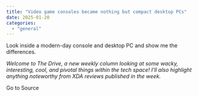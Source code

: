 ```yaml
---
title: "Video game consoles became nothing but compact desktop PCs"
date: 2025-01-20
categories: 
  - "general"
---
```


Look inside a modern-day console and desktop PC and show me the differences.

_Welcome to The Drive, a new weekly column looking at some wacky, interesting, cool, and pivotal things within the tech space! I'll also highlight anything noteworthy from XDA reviews published in the week._

Go to Source
